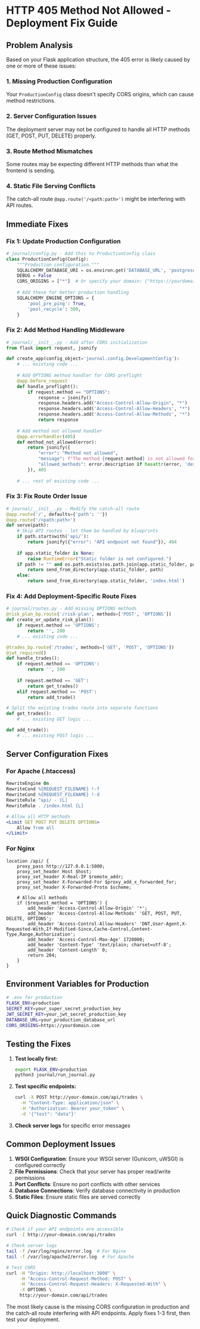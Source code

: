 # HTTP 405 Method Not Allowed - Deployment Fix Guide

## Problem Analysis

Based on your Flask application structure, the 405 error is likely caused by one or more of these issues:

### 1. **Missing Production Configuration**
Your `ProductionConfig` class doesn't specify CORS origins, which can cause method restrictions.

### 2. **Server Configuration Issues**
The deployment server may not be configured to handle all HTTP methods (GET, POST, PUT, DELETE) properly.

### 3. **Route Method Mismatches**
Some routes may be expecting different HTTP methods than what the frontend is sending.

### 4. **Static File Serving Conflicts**
The catch-all route `@app.route('/<path:path>')` might be interfering with API routes.

## Immediate Fixes

### Fix 1: Update Production Configuration

```python
# journal/config.py - Add this to ProductionConfig class
class ProductionConfig(Config):
    """Production configuration."""
    SQLALCHEMY_DATABASE_URI = os.environ.get('DATABASE_URL', 'postgresql://user:password@host/db')
    DEBUG = False
    CORS_ORIGINS = ["*"]  # Or specify your domain: ["https://yourdomain.com"]
    
    # Add these for better production handling
    SQLALCHEMY_ENGINE_OPTIONS = {
        'pool_pre_ping': True,
        'pool_recycle': 300,
    }
```

### Fix 2: Add Method Handling Middleware

```python
# journal/__init__.py - Add after CORS initialization
from flask import request, jsonify

def create_app(config_object='journal.config.DevelopmentConfig'):
    # ... existing code ...
    
    # Add OPTIONS method handler for CORS preflight
    @app.before_request
    def handle_preflight():
        if request.method == "OPTIONS":
            response = jsonify()
            response.headers.add("Access-Control-Allow-Origin", "*")
            response.headers.add('Access-Control-Allow-Headers', "*")
            response.headers.add('Access-Control-Allow-Methods', "*")
            return response
    
    # Add method not allowed handler
    @app.errorhandler(405)
    def method_not_allowed(error):
        return jsonify({
            "error": "Method not allowed",
            "message": f"The method {request.method} is not allowed for this endpoint",
            "allowed_methods": error.description if hasattr(error, 'description') else []
        }), 405
    
    # ... rest of existing code ...
```

### Fix 3: Fix Route Order Issue

```python
# journal/__init__.py - Modify the catch-all route
@app.route('/', defaults={'path': ''})
@app.route('/<path:path>')
def serve(path):
    # Skip API routes - let them be handled by blueprints
    if path.startswith('api/'):
        return jsonify({"error": "API endpoint not found"}), 404
        
    if app.static_folder is None:
        raise RuntimeError("Static folder is not configured.")
    if path != "" and os.path.exists(os.path.join(app.static_folder, path)):
        return send_from_directory(app.static_folder, path)
    else:
        return send_from_directory(app.static_folder, 'index.html')
```

### Fix 4: Add Deployment-Specific Route Fixes

```python
# journal/routes.py - Add missing OPTIONS methods
@risk_plan_bp.route('/risk-plan', methods=['POST', 'OPTIONS'])
def create_or_update_risk_plan():
    if request.method == 'OPTIONS':
        return '', 200
    # ... existing code ...

@trades_bp.route('/trades', methods=['GET', 'POST', 'OPTIONS'])
@jwt_required()
def handle_trades():
    if request.method == 'OPTIONS':
        return '', 200
    
    if request.method == 'GET':
        return get_trades()
    elif request.method == 'POST':
        return add_trade()

# Split the existing trades route into separate functions
def get_trades():
    # ... existing GET logic ...

def add_trade():
    # ... existing POST logic ...
```

## Server Configuration Fixes

### For Apache (.htaccess)
```apache
RewriteEngine On
RewriteCond %{REQUEST_FILENAME} !-f
RewriteCond %{REQUEST_FILENAME} !-d
RewriteRule ^api/ - [L]
RewriteRule . /index.html [L]

# Allow all HTTP methods
<Limit GET POST PUT DELETE OPTIONS>
    Allow from all
</Limit>
```

### For Nginx
```nginx
location /api/ {
    proxy_pass http://127.0.0.1:5000;
    proxy_set_header Host $host;
    proxy_set_header X-Real-IP $remote_addr;
    proxy_set_header X-Forwarded-For $proxy_add_x_forwarded_for;
    proxy_set_header X-Forwarded-Proto $scheme;
    
    # Allow all methods
    if ($request_method = 'OPTIONS') {
        add_header 'Access-Control-Allow-Origin' '*';
        add_header 'Access-Control-Allow-Methods' 'GET, POST, PUT, DELETE, OPTIONS';
        add_header 'Access-Control-Allow-Headers' 'DNT,User-Agent,X-Requested-With,If-Modified-Since,Cache-Control,Content-Type,Range,Authorization';
        add_header 'Access-Control-Max-Age' 1728000;
        add_header 'Content-Type' 'text/plain; charset=utf-8';
        add_header 'Content-Length' 0;
        return 204;
    }
}
```

## Environment Variables for Production

```bash
# .env for production
FLASK_ENV=production
SECRET_KEY=your_super_secret_production_key
JWT_SECRET_KEY=your_jwt_secret_production_key
DATABASE_URL=your_production_database_url
CORS_ORIGINS=https://yourdomain.com
```

## Testing the Fixes

1. **Test locally first:**
   ```bash
   export FLASK_ENV=production
   python3 journal/run_journal.py
   ```

2. **Test specific endpoints:**
   ```bash
   curl -X POST http://your-domain.com/api/trades \
     -H "Content-Type: application/json" \
     -H "Authorization: Bearer your_token" \
     -d '{"test": "data"}'
   ```

3. **Check server logs** for specific error messages

## Common Deployment Issues

1. **WSGI Configuration**: Ensure your WSGI server (Gunicorn, uWSGI) is configured correctly
2. **File Permissions**: Check that your server has proper read/write permissions
3. **Port Conflicts**: Ensure no port conflicts with other services
4. **Database Connections**: Verify database connectivity in production
5. **Static Files**: Ensure static files are served correctly

## Quick Diagnostic Commands

```bash
# Check if your API endpoints are accessible
curl -I http://your-domain.com/api/trades

# Check server logs
tail -f /var/log/nginx/error.log  # For Nginx
tail -f /var/log/apache2/error.log  # For Apache

# Test CORS
curl -H "Origin: http://localhost:3000" \
     -H "Access-Control-Request-Method: POST" \
     -H "Access-Control-Request-Headers: X-Requested-With" \
     -X OPTIONS \
     http://your-domain.com/api/trades
```

The most likely cause is the missing CORS configuration in production and the catch-all route interfering with API endpoints. Apply fixes 1-3 first, then test your deployment.
